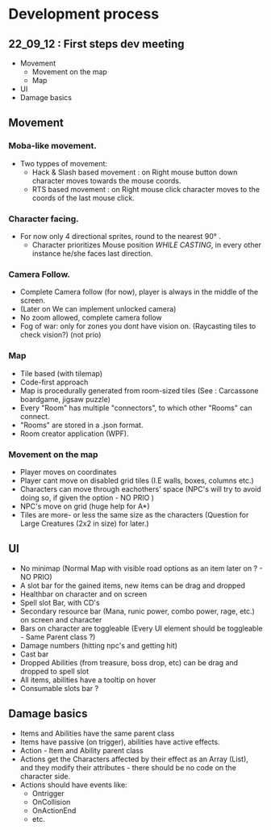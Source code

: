 # Development process

## 22_09_12 : First steps dev meeting
* Movement 
    * Movement on the map
    * Map
* UI
* Damage basics

## Movement
### Moba-like movement.
* Two typpes of movement: 
    * Hack & Slash based movement : on Right mouse button down character moves towards the mouse coords.
    * RTS based movement : on Right mouse click character moves to the coords of the last mouse click.

### Character facing.
* For now only 4 directional sprites, round to the nearest 90° .
    * Character prioritizes Mouse position *WHILE CASTING*, in every other instance he/she faces last direction.
### Camera Follow. 
* Complete Camera follow (for now), player is always in the middle of the screen.
* (Later on We can implement unlocked camera)
* No zoom allowed, complete camera follow
* Fog of war: only for zones you dont have vision on. (Raycasting tiles to check vision?) (not prio)

### Map
* Tile based (with tilemap)
* Code-first approach
* Map is procedurally generated from room-sized tiles (See : Carcassone boardgame, jigsaw puzzle)
* Every "Room" has multiple "connectors", to which other "Rooms" can connect.
* "Rooms" are stored in a .json format.
* Room creator application (WPF).

### Movement on the map
* Player moves on coordinates 
* Player cant move on disabled grid tiles (I.E walls, boxes, columns etc.)
* Characters can move through eachothers' space (NPC's will try to avoid doing so, if given the option - NO PRIO )
* NPC's move on grid (huge help for A*)
* Tiles are more- or less the same size as the characters (Question for Large Creatures (2x2 in size) for later.)

## UI
* No minimap (Normal Map with visible road options as an item later on ? - NO PRIO)
* A slot bar for the gained items, new items can be drag and dropped
* Healthbar on character and on screen
* Spell slot Bar, with CD's 
* Secondary resource bar (Mana, runic power, combo power, rage, etc.) on screen and character
* Bars on character are toggleable (Every UI element should be toggleable - Same Parent class ?)
* Damage numbers (hitting npc's and getting hit)
* Cast bar 
* Dropped Abilities (from treasure, boss drop, etc) can be drag and dropped to spell slot 
* All items, abilities have a tooltip on hover
* Consumable slots bar ? 

## Damage basics
* Items and Abilities have the same parent class
* Items have passive (on trigger), abilities have active effects.
* Action - Item and Ability parent class
* Actions get the Characters affected by their effect as an Array (List), and they modify their attributes - there should be no code on the character side.
* Actions should have events like:
    * Ontrigger
    * OnCollision
    * OnActionEnd
    * etc.
  

